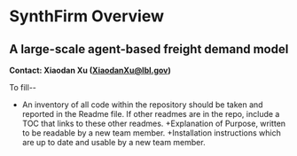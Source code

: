 # SynthFirm Overview
## A large-scale agent-based freight demand model


**Contact: Xiaodan Xu (XiaodanXu@lbl.gov)**

To fill--
+ An inventory of all code within the repository should be taken and reported in the Readme file. If other readmes are in the repo, include a TOC that links to these other readmes.
+Explanation of Purpose, written to be readable by a new team member.
+Installation instructions which are up to date and usable by a new team member.
